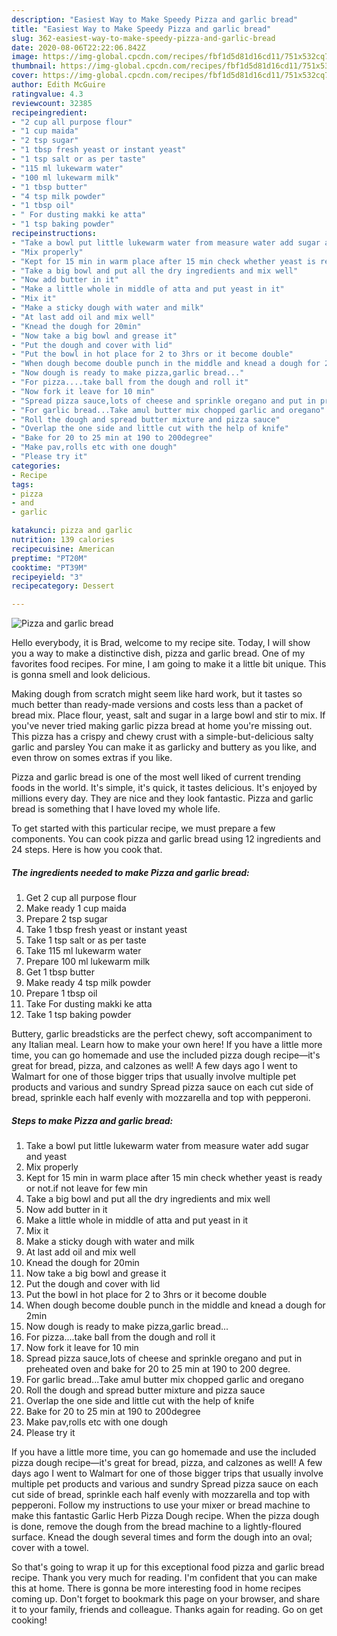 ```yaml
---
description: "Easiest Way to Make Speedy Pizza and garlic bread"
title: "Easiest Way to Make Speedy Pizza and garlic bread"
slug: 362-easiest-way-to-make-speedy-pizza-and-garlic-bread
date: 2020-08-06T22:22:06.842Z
image: https://img-global.cpcdn.com/recipes/fbf1d5d81d16cd11/751x532cq70/pizza-and-garlic-bread-recipe-main-photo.jpg
thumbnail: https://img-global.cpcdn.com/recipes/fbf1d5d81d16cd11/751x532cq70/pizza-and-garlic-bread-recipe-main-photo.jpg
cover: https://img-global.cpcdn.com/recipes/fbf1d5d81d16cd11/751x532cq70/pizza-and-garlic-bread-recipe-main-photo.jpg
author: Edith McGuire
ratingvalue: 4.3
reviewcount: 32385
recipeingredient:
- "2 cup all purpose flour"
- "1 cup maida"
- "2 tsp sugar"
- "1 tbsp fresh yeast or instant yeast"
- "1 tsp salt or as per taste"
- "115 ml lukewarm water"
- "100 ml lukewarm milk"
- "1 tbsp butter"
- "4 tsp milk powder"
- "1 tbsp oil"
- " For dusting makki ke atta"
- "1 tsp baking powder"
recipeinstructions:
- "Take a bowl put little lukewarm water from measure water add sugar and yeast"
- "Mix properly"
- "Kept for 15 min in warm place after 15 min check whether yeast is ready or not.if not leave for few min"
- "Take a big bowl and put all the dry ingredients and mix well"
- "Now add butter in it"
- "Make a little whole in middle of atta and put yeast in it"
- "Mix it"
- "Make a sticky dough with water and milk"
- "At last add oil and mix well"
- "Knead the dough for 20min"
- "Now take a big bowl and grease it"
- "Put the dough and cover with lid"
- "Put the bowl in hot place for 2 to 3hrs or it become double"
- "When dough become double punch in the middle and knead a dough for 2min"
- "Now dough is ready to make pizza,garlic bread..."
- "For pizza....take ball from the dough and roll it"
- "Now fork it leave for 10 min"
- "Spread pizza sauce,lots of cheese and sprinkle oregano and put in preheated oven and bake for 20 to 25 min at 190 to 200 degree."
- "For garlic bread...Take amul butter mix chopped garlic and oregano"
- "Roll the dough and spread butter mixture and pizza sauce"
- "Overlap the one side and little cut with the help of knife"
- "Bake for 20 to 25 min at 190 to 200degree"
- "Make pav,rolls etc with one dough"
- "Please try it"
categories:
- Recipe
tags:
- pizza
- and
- garlic

katakunci: pizza and garlic 
nutrition: 139 calories
recipecuisine: American
preptime: "PT20M"
cooktime: "PT39M"
recipeyield: "3"
recipecategory: Dessert

---
```



![Pizza and garlic bread](https://img-global.cpcdn.com/recipes/fbf1d5d81d16cd11/751x532cq70/pizza-and-garlic-bread-recipe-main-photo.jpg)

Hello everybody, it is Brad, welcome to my recipe site. Today, I will show you a way to make a distinctive dish, pizza and garlic bread. One of my favorites food recipes. For mine, I am going to make it a little bit unique. This is gonna smell and look delicious.

Making dough from scratch might seem like hard work, but it tastes so much better than ready-made versions and costs less than a packet of bread mix. Place flour, yeast, salt and sugar in a large bowl and stir to mix. If you&#39;ve never tried making garlic pizza bread at home you&#39;re missing out. This pizza has a crispy and chewy crust with a simple-but-delicious salty garlic and parsley You can make it as garlicky and buttery as you like, and even throw on somes extras if you like.

Pizza and garlic bread is one of the most well liked of current trending foods in the world. It's simple, it's quick, it tastes delicious. It's enjoyed by millions every day. They are nice and they look fantastic. Pizza and garlic bread is something that I have loved my whole life.


To get started with this particular recipe, we must prepare a few components. You can cook pizza and garlic bread using 12 ingredients and 24 steps. Here is how you cook that.

<!--inarticleads1-->

##### The ingredients needed to make Pizza and garlic bread:

1. Get 2 cup all purpose flour
1. Make ready 1 cup maida
1. Prepare 2 tsp sugar
1. Take 1 tbsp fresh yeast or instant yeast
1. Take 1 tsp salt or as per taste
1. Take 115 ml lukewarm water
1. Prepare 100 ml lukewarm milk
1. Get 1 tbsp butter
1. Make ready 4 tsp milk powder
1. Prepare 1 tbsp oil
1. Take  For dusting makki ke atta
1. Take 1 tsp baking powder


Buttery, garlic breadsticks are the perfect chewy, soft accompaniment to any Italian meal. Learn how to make your own here! If you have a little more time, you can go homemade and use the included pizza dough recipe—it&#39;s great for bread, pizza, and calzones as well! A few days ago I went to Walmart for one of those bigger trips that usually involve multiple pet products and various and sundry Spread pizza sauce on each cut side of bread, sprinkle each half evenly with mozzarella and top with pepperoni. 

<!--inarticleads2-->

##### Steps to make Pizza and garlic bread:

1. Take a bowl put little lukewarm water from measure water add sugar and yeast
1. Mix properly
1. Kept for 15 min in warm place after 15 min check whether yeast is ready or not.if not leave for few min
1. Take a big bowl and put all the dry ingredients and mix well
1. Now add butter in it
1. Make a little whole in middle of atta and put yeast in it
1. Mix it
1. Make a sticky dough with water and milk
1. At last add oil and mix well
1. Knead the dough for 20min
1. Now take a big bowl and grease it
1. Put the dough and cover with lid
1. Put the bowl in hot place for 2 to 3hrs or it become double
1. When dough become double punch in the middle and knead a dough for 2min
1. Now dough is ready to make pizza,garlic bread...
1. For pizza....take ball from the dough and roll it
1. Now fork it leave for 10 min
1. Spread pizza sauce,lots of cheese and sprinkle oregano and put in preheated oven and bake for 20 to 25 min at 190 to 200 degree.
1. For garlic bread...Take amul butter mix chopped garlic and oregano
1. Roll the dough and spread butter mixture and pizza sauce
1. Overlap the one side and little cut with the help of knife
1. Bake for 20 to 25 min at 190 to 200degree
1. Make pav,rolls etc with one dough
1. Please try it


If you have a little more time, you can go homemade and use the included pizza dough recipe—it&#39;s great for bread, pizza, and calzones as well! A few days ago I went to Walmart for one of those bigger trips that usually involve multiple pet products and various and sundry Spread pizza sauce on each cut side of bread, sprinkle each half evenly with mozzarella and top with pepperoni. Follow my instructions to use your mixer or bread machine to make this fantastic Garlic Herb Pizza Dough recipe. When the pizza dough is done, remove the dough from the bread machine to a lightly-floured surface. Knead the dough several times and form the dough into an oval; cover with a towel. 

So that's going to wrap it up for this exceptional food pizza and garlic bread recipe. Thank you very much for reading. I'm confident that you can make this at home. There is gonna be more interesting food in home recipes coming up. Don't forget to bookmark this page on your browser, and share it to your family, friends and colleague. Thanks again for reading. Go on get cooking!
